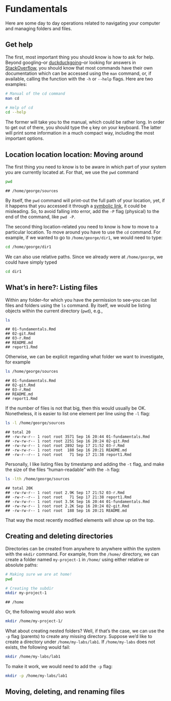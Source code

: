 
# Fundamentals

Here are some day to day operations related to navigating your computer
and managing folders and files.

## Get help

The first, most important thing you should know is how to ask for help.
Beyond googling–or [duckduckgoing](https://duckduckgo.com)–or looking
for answers in [StackOverflow](https://stackoverflow.com), you should
know that most commands have their own documentation which can be
accessed using the `man` command, or, if available, calling the function
with the `-h` or `--help` flags. Here are two examples:

``` bash
# Manual of the cd command
man cd

# Help of cd
cd --help
```

The former will take you to the manual, which could be rather long. In
order to get out of there, you should type the `q` key on your keyboard.
The latter will print some information in a much compact way, including
the most important options.

## Location location location: Moving around

The first thing you need to know is to be aware in which part of your
system you are currently located at. For that, we use the `pwd` command

``` bash
pwd
```

    ## /home/george/sources

By itself, the `pwd` command will print-out the full path of your
location, yet, if it happens that you accessed it through a [symbolic
link](), it could be misleading. So, to avoid falling into error, add
the `-P` flag (physical) to the end of the command, like `pwd -P`.

The second thing location-related you need to know is how to move to a
particular location. To move around you have to use the `cd` command.
For example, if we wanted to go to `/home/george/dir1`, we would need to
type:

``` bash
cd /home/george/dir1
```

We can also use relative paths. Since we already were at `/home/george`,
we could have simply typed

``` bash
cd dir1
```

## What’s in here?: Listing files

Within any folder–for which you have the permission to see–you can list
files and folders using the `ls` command. By itself, we would be listing
objects within the current directory (`pwd`), e.g.,

``` bash
ls
```

    ## 01-fundamentals.Rmd
    ## 02-git.Rmd
    ## 03-r.Rmd
    ## README.md
    ## report1.Rmd

Otherwise, we can be explicit regarding what folder we want to
investigate, for example

``` bash
ls /home/george/sources
```

    ## 01-fundamentals.Rmd
    ## 02-git.Rmd
    ## 03-r.Rmd
    ## README.md
    ## report1.Rmd

If the number of files is not that big, then this would usually be OK.
Nonetheless, it is easier to list one element per line using the `-l`
flag:

``` bash
ls -l /home/george/sources
```

    ## total 20
    ## -rw-rw-r-- 1 root root 3571 Sep 16 20:44 01-fundamentals.Rmd
    ## -rw-rw-r-- 1 root root 2251 Sep 16 20:24 02-git.Rmd
    ## -rw-rw-r-- 1 root root 2892 Sep 17 21:52 03-r.Rmd
    ## -rw-rw-r-- 1 root root  188 Sep 16 20:21 README.md
    ## -rw-r--r-- 1 root root   71 Sep 17 21:38 report1.Rmd

Personally, I like listing files by timestamp and adding the `-t` flag,
and make the size of the files “human-readable” with the `-h` flag:

``` bash
ls -lth /home/george/sources
```

    ## total 20K
    ## -rw-rw-r-- 1 root root 2.9K Sep 17 21:52 03-r.Rmd
    ## -rw-r--r-- 1 root root   71 Sep 17 21:38 report1.Rmd
    ## -rw-rw-r-- 1 root root 3.5K Sep 16 20:44 01-fundamentals.Rmd
    ## -rw-rw-r-- 1 root root 2.2K Sep 16 20:24 02-git.Rmd
    ## -rw-rw-r-- 1 root root  188 Sep 16 20:21 README.md

That way the most recently modified elements will show up on the top.

## Creating and deleting directories

Directories can be created from anywhere to anywhere within the system
with the `mkdir` command. For example, from the `/home/` directory, we
can create a folder named `my-project-1` in `/home/` using either
relative or absolute paths:

``` bash
# Making sure we are at home!
pwd

# Creating the subdir
mkdir my-project-1
```

    ## /home

Or, the following would also work

``` bash
mkdir /home/my-project-1/
```

What about creating nested folders? Well, if that’s the case, we can use
the `-p` flag (parents) to create any missing directory. Suppose we’d
like to create a directory under `/home/my-labs/lab1`. If
`/home/my-labs` does not exists, the following would fail:

``` bash
mkdir /home/my-labs/lab1
```

To make it work, we would need to add the `-p` flag:

``` bash
mkdir -p /home/my-labs/lab1
```

## Moving, deleting, and renaming files
